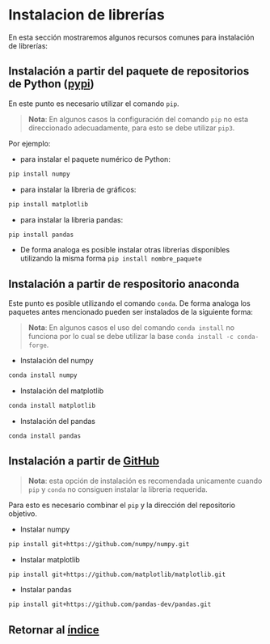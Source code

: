 # Instalacion de librerías

En esta sección mostraremos algunos recursos comunes para instalación de librerías:

## Instalación a partir del paquete de repositorios de Python ([pypi](https://pypi.org/))

En este punto es necesario utilizar el comando `pip`. 

> **Nota**: En algunos casos la configuración del comando `pip` no esta direccionado adecuadamente, para esto se debe utilizar `pip3`.

Por ejemplo: 
- para instalar el paquete numérico de Python:

```bash
pip install numpy
```

- para instalar la libreria de gráficos:

```bash
pip install matplotlib
```

- para instalar la libreria pandas:
```bash
pip install pandas
```

- De forma analoga es posible instalar otras librerias disponibles utilizando la misma forma `pip install nombre_paquete`

## Instalación a partir de respositorio anaconda

Este punto es posible utilizando el comando `conda`. De forma analoga los paquetes antes mencionado pueden ser instalados de la siguiente forma:

> **Nota**: En algunos casos el uso del comando `conda install` no funciona por lo cual se debe utilizar la base `conda install -c conda-forge`.

- Instalación del numpy
```bash
conda install numpy
```

- Instalación del matplotlib
```bash
conda install matplotlib
```

- Instalación del pandas
```bash
conda install pandas
```

## Instalación a partir de [GitHub](https://github.com/)

> **Nota**: esta opción de instalación es recomendada unicamente cuando `pip` y `conda` no consiguen instalar la libreria requerida.

Para esto es necesario combinar el `pip` y la dirección del repositorio objetivo.

- Instalar numpy
```bash
pip install git+https://github.com/numpy/numpy.git
```

- Instalar matplotlib
```bash
pip install git+https://github.com/matplotlib/matplotlib.git
```

- Instalar pandas
```bash
pip install git+https://github.com/pandas-dev/pandas.git
```

## Retornar al [índice](./../indice.md)